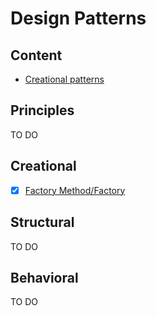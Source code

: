 # Design Patterns

## Content

- [Creational patterns](#creational)

## Principles

TO DO

## Creational

- [x] [Factory Method/Factory](./factory/factory.ts)

## Structural

TO DO

## Behavioral

TO DO
